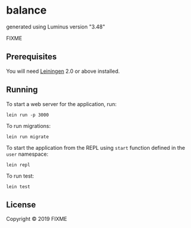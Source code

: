 # balance

generated using Luminus version "3.48"

FIXME

## Prerequisites

You will need [Leiningen][1] 2.0 or above installed.

[1]: https://github.com/technomancy/leiningen

## Running

To start a web server for the application, run:

    lein run -p 3000
    
To run migrations:

    lein run migrate
    
To start the application from the REPL using `start` function defined in the `user` namespace:

    lein repl
    
To run test:
    
    lein test

## License

Copyright © 2019 FIXME

